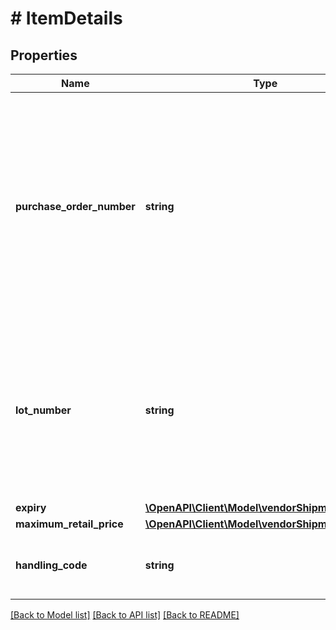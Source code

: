 # # ItemDetails

## Properties

Name | Type | Description | Notes
------------ | ------------- | ------------- | -------------
**purchase_order_number** | **string** | The purchase order number for the shipment being confirmed. If the items in this shipment belong to multiple purchase order numbers that are in particular carton or pallet within the shipment, then provide the purchaseOrderNumber at the appropriate carton or pallet level. Formatting Notes: 8-character alpha-numeric code. | [optional]
**lot_number** | **string** | The batch or lot number associates an item with information the manufacturer considers relevant for traceability of the trade item to which the Element String is applied. The data may refer to the trade item itself or to items contained. This field is mandatory for all perishable items. | [optional]
**expiry** | [**\OpenAPI\Client\Model\vendorShipments\Expiry**](Expiry.md) |  | [optional]
**maximum_retail_price** | [**\OpenAPI\Client\Model\vendorShipments\Money**](Money.md) |  | [optional]
**handling_code** | **string** | Identification of the instructions on how specified item/carton/pallet should be handled. | [optional]

[[Back to Model list]](../../README.md#models) [[Back to API list]](../../README.md#endpoints) [[Back to README]](../../README.md)
